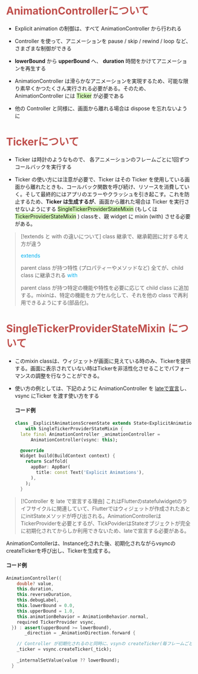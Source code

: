 
# <font color="#c0504d">AnimationControllerについて</font>


- Explicit animation の制御は、すべて AnimationController から行われる

- Controller を使って、アニメーションを pause / skip / rewind / loop など、さまざまな制御ができる

- **lowerBound** から **upperBound** へ、 **duration** 時間をかけてアニメーションを再生する

- AnimationController は滑らかなアニメーションを実現するため、可能な限り素早くかつたくさん実行される必要がある。そのため、AnimationController には <span style="background:#d3f8b6">Ticker</span> が必要である

- 他の Controller と同様に、画面から離れる場合は dispose を忘れないように

# <font color="#c0504d">Tickerについて</font>

 - Ticker は時計のようなもので、 各アニメーションのフレームごとに1回ずつコールバックを実行する

 - Ticker の使い方には注意が必要で、Ticker はその Ticker を使用している画面から離れたときも、コールバック関数を呼び続け、リソースを消費していく。そして最終的にはアプリのエラーやクラッシュを引き起こす。これを防止するため、**Ticker は生成するが**、画面から離れた場合は Ticker を実行させないようにする <span style="background:#d3f8b6">SingleTickerProviderStateMixin</span> (もしくは <span style="background:#d3f8b6">TickerProviderStateMixin</span> ) classを、親 widget に mixin (with) させる必要がある。

> [!extends と with の違いについて]
> class 継承で、継承範囲に対する考え方が違う
> 
> <font color="#00b0f0">extends</font>
> 
> 	parent class が持つ特性 (プロパティーやメソッドなど) 全てが、child class に継承される
> <font color="#00b0f0">with</font>
> 
> 	parent class が持つ特定の機能や特性を必要に応じて child class に追加する。mixinは、特定の機能をカプセル化して、それを他の class で再利用できるようにする(部品化)。

# <font color="#c0504d">SingleTickerProviderStateMixin について</font>

 - このmixin classは、ウィジェットが画面に見えている時のみ、Tickerを提供する。画面に表示されていない時はTickerを非活性化させることでパフォーマンスの調整を行なうことができる。

- 使い方の例としては、下記のように AnimationController を <u>lateで宣言</u>し、vsync にTicker を渡す使い方をする
  
  #### コード例
	```dart
	class _ExplicitAnimationsScreenState extends State<ExplicitAnimationsScreen>
	    with SingleTickerProviderStateMixin {
	  late final AnimationController _animationController =
	      AnimationController(vsync: this);
	
	  @override
	  Widget build(BuildContext context) {
	    return Scaffold(
	      appBar: AppBar(
	        title: const Text('Explicit Animations'),
	      ),
	    );
	  }
	```

>[!Controller を late で宣言する理由]
>これはFlutterのstatefulwidgetのライフサイクルに関連していて、Flutterではウィジェットが作成されたあとにinitStateメソッドが呼び出される。AnimationControllerはTickerProviderを必要とするが、TickPoviderはStateオブジェクトが完全に初期化されてからしか利用できないため、lateで宣言する必要がある。

AnimationContollerは、Instance化された後、初期化されながらvsyncのcreateTickerを呼び出し、Tickerを生成する。

#### コード例
```dart
AnimationController({
	double? value,
	this.duration,
	this.reverseDuration,
	this.debugLabel,
	this.lowerBound = 0.0,
	this.upperBound = 1.0,
	this.animationBehavior = AnimationBehavior.normal,
	required TickerProvider vsync,
  }) : assert(upperBound >= lowerBound),
	   _direction = _AnimationDirection.forward {

	// Controller が初期化されるのと同時に、vsynの createTicker(毎フレームごと _tick) を実行する
	_ticker = vsync.createTicker(_tick); 
	
	_internalSetValue(value ?? lowerBound);
  }
```


